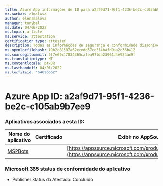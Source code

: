 ```yaml
---
title: Azure App informações de ID para a2af9d71-95f1-4236-be2c-c105ab9b7ee9
ms.author: elmalova
author: elenamalova
manager: tonybal
ms.date: 04/06/2022
ms.topic: article
ms.service: attestation
certification_type: attested
description: Todas as informações de segurança e conformidade disponíveis para a2af9d71-95f1-4236-be2c-c105ab9b7ee9.
ms.openlocfilehash: 49b2c81507a62ecedd57ce3f4bafd9aa2c36b412
ms.sourcegitcommit: 9f7e69c17034365cafea977da23961d4e934ad9f
ms.translationtype: MT
ms.contentlocale: pt-BR
ms.lasthandoff: 04/07/2022
ms.locfileid: "64695362"
---
```

# <a name="azure-app-id-a2af9d71-95f1-4236-be2c-c105ab9b7ee9"></a>Azure App ID: a2af9d71-95f1-4236-be2c-c105ab9b7ee9


### <a name="apps-associated-with-this-id"></a>Aplicativos associados a esta ID:
| **Nome do aplicativo** | **Certificado** | **Exibir no AppSource** |
|--------------|---------------|-----------------------|
| [MSPBots](../forward/WA200001128.md) |  | [https://appsource.microsoft.com/product/office/WA200001128](https://appsource.microsoft.com/product/office/WA200001128) |

### <a name="microsoft-365-app-compliance-status"></a>Microsoft 365 status de conformidade do aplicativo
- Publisher Status do Atestado: Concluído
